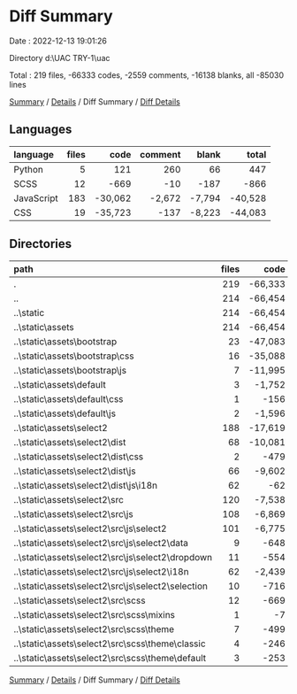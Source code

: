 # Diff Summary

Date : 2022-12-13 19:01:26

Directory d:\\UAC TRY-1\\uac

Total : 219 files,  -66333 codes, -2559 comments, -16138 blanks, all -85030 lines

[Summary](results.md) / [Details](details.md) / Diff Summary / [Diff Details](diff-details.md)

## Languages
| language | files | code | comment | blank | total |
| :--- | ---: | ---: | ---: | ---: | ---: |
| Python | 5 | 121 | 260 | 66 | 447 |
| SCSS | 12 | -669 | -10 | -187 | -866 |
| JavaScript | 183 | -30,062 | -2,672 | -7,794 | -40,528 |
| CSS | 19 | -35,723 | -137 | -8,223 | -44,083 |

## Directories
| path | files | code | comment | blank | total |
| :--- | ---: | ---: | ---: | ---: | ---: |
| . | 219 | -66,333 | -2,559 | -16,138 | -85,030 |
| .. | 214 | -66,454 | -2,819 | -16,204 | -85,477 |
| ..\\static | 214 | -66,454 | -2,819 | -16,204 | -85,477 |
| ..\\static\\assets | 214 | -66,454 | -2,819 | -16,204 | -85,477 |
| ..\\static\\assets\\bootstrap | 23 | -47,083 | -1,753 | -11,679 | -60,515 |
| ..\\static\\assets\\bootstrap\\css | 16 | -35,088 | -136 | -8,133 | -43,357 |
| ..\\static\\assets\\bootstrap\\js | 7 | -11,995 | -1,617 | -3,546 | -17,158 |
| ..\\static\\assets\\default | 3 | -1,752 | -1 | -101 | -1,854 |
| ..\\static\\assets\\default\\css | 1 | -156 | -1 | -29 | -186 |
| ..\\static\\assets\\default\\js | 2 | -1,596 | 0 | -72 | -1,668 |
| ..\\static\\assets\\select2 | 188 | -17,619 | -1,065 | -4,424 | -23,108 |
| ..\\static\\assets\\select2\\dist | 68 | -10,081 | -759 | -2,622 | -13,462 |
| ..\\static\\assets\\select2\\dist\\css | 2 | -479 | 0 | -61 | -540 |
| ..\\static\\assets\\select2\\dist\\js | 66 | -9,602 | -759 | -2,561 | -12,922 |
| ..\\static\\assets\\select2\\dist\\js\\i18n | 62 | -62 | -62 | -62 | -186 |
| ..\\static\\assets\\select2\\src | 120 | -7,538 | -306 | -1,802 | -9,646 |
| ..\\static\\assets\\select2\\src\\js | 108 | -6,869 | -296 | -1,615 | -8,780 |
| ..\\static\\assets\\select2\\src\\js\\select2 | 101 | -6,775 | -266 | -1,593 | -8,634 |
| ..\\static\\assets\\select2\\src\\js\\select2\\data | 9 | -648 | -19 | -227 | -894 |
| ..\\static\\assets\\select2\\src\\js\\select2\\dropdown | 11 | -554 | -15 | -188 | -757 |
| ..\\static\\assets\\select2\\src\\js\\select2\\i18n | 62 | -2,439 | -74 | -424 | -2,937 |
| ..\\static\\assets\\select2\\src\\js\\select2\\selection | 10 | -716 | -56 | -240 | -1,012 |
| ..\\static\\assets\\select2\\src\\scss | 12 | -669 | -10 | -187 | -866 |
| ..\\static\\assets\\select2\\src\\scss\\mixins | 1 | -7 | -5 | -2 | -14 |
| ..\\static\\assets\\select2\\src\\scss\\theme | 7 | -499 | -4 | -141 | -644 |
| ..\\static\\assets\\select2\\src\\scss\\theme\\classic | 4 | -246 | 0 | -81 | -327 |
| ..\\static\\assets\\select2\\src\\scss\\theme\\default | 3 | -253 | -4 | -60 | -317 |

[Summary](results.md) / [Details](details.md) / Diff Summary / [Diff Details](diff-details.md)